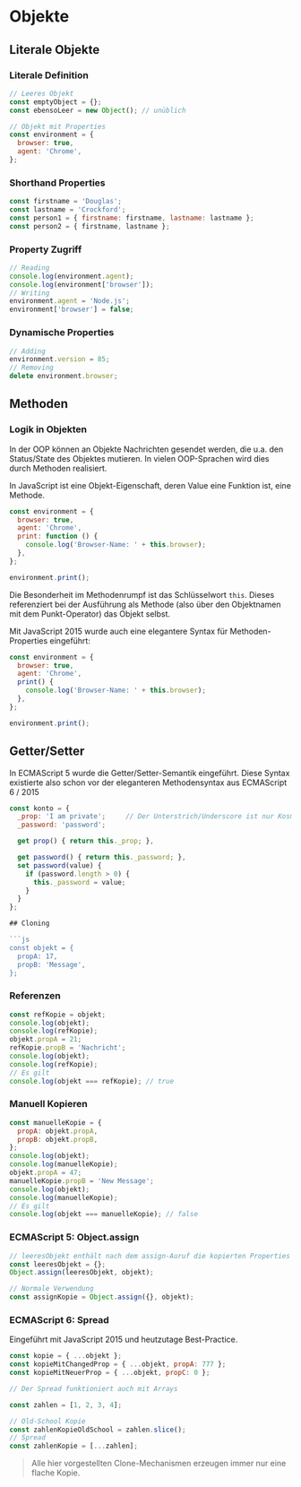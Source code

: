 # Objekte

## Literale Objekte

### Literale Definition

```js
// Leeres Objekt
const emptyObject = {};
const ebensoLeer = new Object(); // unüblich

// Objekt mit Properties
const environment = {
  browser: true,
  agent: 'Chrome',
};
```

### Shorthand Properties

```js
const firstname = 'Douglas';
const lastname = 'Crockford';
const person1 = { firstname: firstname, lastname: lastname };
const person2 = { firstname, lastname };
```

### Property Zugriff

```js
// Reading
console.log(environment.agent);
console.log(environment['browser']);
// Writing
environment.agent = 'Node.js';
environment['browser'] = false;
```

### Dynamische Properties

```js
// Adding
environment.version = 85;
// Removing
delete environment.browser;
```

## Methoden

### Logik in Objekten

In der OOP können an Objekte Nachrichten gesendet werden, die u.a. den Status/State des Objektes mutieren. In vielen OOP-Sprachen wird dies durch Methoden realisiert.

In JavaScript ist eine Objekt-Eigenschaft, deren Value eine Funktion ist, eine Methode.

```js
const environment = {
  browser: true,
  agent: 'Chrome',
  print: function () {
    console.log('Browser-Name: ' + this.browser);
  },
};

environment.print();
```

Die Besonderheit im Methodenrumpf ist das Schlüsselwort `this`. Dieses referenziert bei der Ausführung als Methode (also über den Objektnamen mit dem Punkt-Operator) das Objekt selbst.

Mit JavaScript 2015 wurde auch eine elegantere Syntax für Methoden-Properties eingeführt:

```js
const environment = {
  browser: true,
  agent: 'Chrome',
  print() {
    console.log('Browser-Name: ' + this.browser);
  },
};

environment.print();
```
## Getter/Setter

In ECMAScript 5 wurde die Getter/Setter-Semantik eingeführt. Diese Syntax existierte also schon vor der
eleganteren Methodensyntax aus ECMAScript 6 / 2015

```js
const konto = {
  _prop: 'I am private';     // Der Unterstrich/Underscore ist nur Kosmetik
  _password: 'password';

  get prop() { return this._prop; },

  get password() { return this._password; },
  set password(value) {
    if (password.length > 0) {
      this._password = value;
    }
  }
};

## Cloning

```js
const objekt = {
  propA: 17,
  propB: 'Message',
};
```

### Referenzen

```js
const refKopie = objekt;
console.log(objekt);
console.log(refKopie);
objekt.propA = 21;
refKopie.propB = 'Nachricht';
console.log(objekt);
console.log(refKopie);
// Es gilt
console.log(objekt === refKopie); // true
```

### Manuell Kopieren

```js
const manuelleKopie = {
  propA: objekt.propA,
  propB: objekt.propB,
};
console.log(objekt);
console.log(manuelleKopie);
objekt.propA = 47;
manuelleKopie.propB = 'New Message';
console.log(objekt);
console.log(manuelleKopie);
// Es gilt
console.log(objekt === manuelleKopie); // false
```

### ECMAScript 5: Object.assign

```js
// leeresObjekt enthält nach dem assign-Auruf die kopierten Properties
const leeresObjekt = {};
Object.assign(leeresObjekt, objekt);

// Normale Verwendung
const assignKopie = Object.assign({}, objekt);
```

### ECMAScript 6: Spread

Eingeführt mit JavaScript 2015 und heutzutage Best-Practice.

```js
const kopie = { ...objekt };
const kopieMitChangedProp = { ...objekt, propA: 777 };
const kopieMitNeuerProp = { ...objekt, propC: 0 };

// Der Spread funktioniert auch mit Arrays

const zahlen = [1, 2, 3, 4];

// Old-School Kopie
const zahlenKopieOldSchool = zahlen.slice();
// Spread
const zahlenKopie = [...zahlen];
```

> Alle hier vorgestellten Clone-Mechanismen erzeugen immer nur eine flache Kopie.
